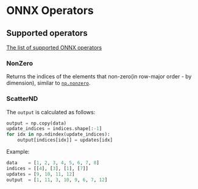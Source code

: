 # ONNX Operators

## Supported operators

[The list of supported ONNX operators](https://github.com/onnx/onnx/blob/main/docs/Operators.md)

### NonZero

Returns the indices of the elements that non-zero(in row-major order - by dimension), similar to [`np.nonzero`](https://numpy.org/doc/stable/reference/generated/numpy.nonzero.html).

### ScatterND

The `output` is calculated as follows:

```python
output = np.copy(data)
update_indices = indices.shape[:-1]
for idx in np.ndindex(update_indices):
    output[indices[idx]] = updates[idx]
```

Example:

```python
data    = [1, 2, 3, 4, 5, 6, 7, 8]
indices = [[4], [3], [1], [7]]
updates = [9, 10, 11, 12]
output  = [1, 11, 3, 10, 9, 6, 7, 12]
```